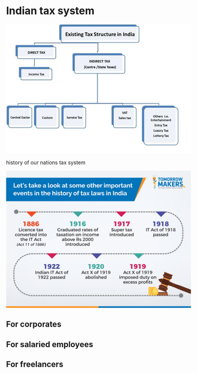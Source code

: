 # Indian tax system 

![](Existing-Tax-Structure-Of-India-GST-Tax-Structure-The-fig-61-shows-the-GST-Tax.png)


history of our nations tax system 

![](history%20of%20tax%20tm%20dec%20illustration.jpg)

## For corporates

## For salaried employees

## For freelancers
